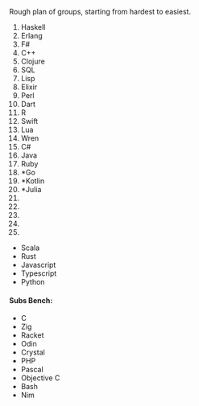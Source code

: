 Rough plan of groups, starting from hardest to easiest.

1. Haskell
2. Erlang
3. F#
4. C++
5. Clojure
6. SQL
7. Lisp
8. Elixir
9. Perl
10. Dart
11. R
12. Swift
13. Lua
14. Wren
15. C#
16. Java
17. Ruby
18. *Go
19. *Kotlin
20. *Julia
21.
22.
23.
24.
25.

* Scala
* Rust
* Javascript
* Typescript
* Python

#### Subs Bench:

* C
* Zig
* Racket
* Odin
* Crystal
* PHP
* Pascal
* Objective C
* Bash
* Nim